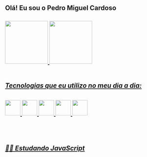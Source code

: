 <h2> Olá! Eu sou o Pedro Miguel Cardoso <h2>

<div>
  <a href="https://github.com/PedroMiguelCardoso">
  <img height="140em"src="https://github-readme-stats.vercel.app/api?username=PedroMiguelCardoso&show_icons=true&theme=shadow_red"/>
  <img height="140em"src="https://github-readme-stats.vercel.app/api/top-langs/?username=PedroMiguelCardoso&layout=compact&langs_count=16&theme=shadow_red"/>
</div>
  
  <br>
 
 <div>
   <h5> Tecnologias que eu utilizo no meu dia a dia: <h5>
   <img width="50em" src="https://cdn.jsdelivr.net/gh/devicons/devicon/icons/c/c-original.svg" />  
   <img width="50em" src="https://cdn.jsdelivr.net/gh/devicons/devicon/icons/csharp/csharp-original.svg" /> 
   <img width="50em" src="https://cdn.jsdelivr.net/gh/devicons/devicon/icons/html5/html5-original.svg" /> 
   <img width="50em" src="https://cdn.jsdelivr.net/gh/devicons/devicon/icons/css3/css3-original.svg" />
   <img width="50em" src="https://cdn.jsdelivr.net/gh/devicons/devicon/icons/javascript/javascript-original.svg" />                                                         
 </div>
 
 <div><br>
  <h5>👨‍💻 Estudando JavaScript<h5>
 </div>
